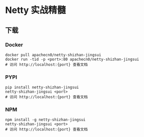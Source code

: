 # Netty 实战精髓

## 下载

### Docker

```
docker pull apachecn0/netty-shizhan-jingsui
docker run -tid -p <port>:80 apachecn0/netty-shizhan-jingsui
# 访问 http://localhost:{port} 查看文档
```

### PYPI

```
pip install netty-shizhan-jingsui
netty-shizhan-jingsui <port>
# 访问 http://localhost:{port} 查看文档
```

### NPM

```
npm install -g netty-shizhan-jingsui
netty-shizhan-jingsui <port>
# 访问 http://localhost:{port} 查看文档
```